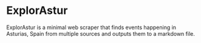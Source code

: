 # ExplorAstur

ExplorAstur is a minimal web scraper that finds events happening in Asturias, Spain from multiple sources and outputs them to a markdown file.
